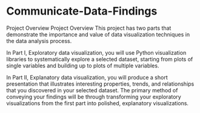# Communicate-Data-Findings
Project Overview
Project Overview
This project has two parts that demonstrate the importance and value of data visualization techniques in the data analysis process.

In Part I, Exploratory data visualization, you will use Python visualization libraries to systematically explore a selected dataset, starting from plots of single variables and building up to plots of multiple variables.

In Part II, Explanatory data visualization, you will produce a short presentation that illustrates interesting properties, trends, and relationships that you discovered in your selected dataset. The primary method of conveying your findings will be through transforming your exploratory visualizations from the first part into polished, explanatory visualizations.
